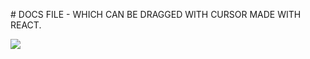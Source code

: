 
#   DOCS FILE - WHICH CAN BE DRAGGED WITH CURSOR MADE WITH REACT.
 

<img src="https://github.com/AasthaSuryavanshi/docs/assets/127786788/144f0561-65e8-40e6-b994-3790d9b42b7f">
